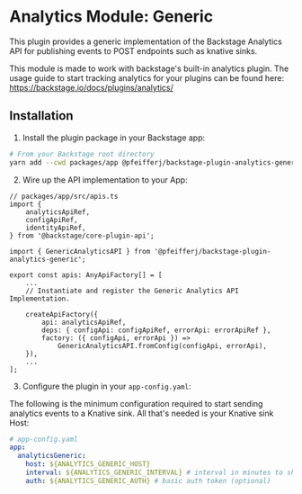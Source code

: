 # Analytics Module: Generic

This plugin provides a generic implementation of the Backstage Analytics
API for publishing events to POST endpoints such as knative sinks.

This module is made to work with backstage's built-in analytics plugin. The usage guide to start tracking analytics for your plugins can be found here: https://backstage.io/docs/plugins/analytics/

## Installation

1. Install the plugin package in your Backstage app:

```sh
# From your Backstage root directory
yarn add --cwd packages/app @pfeifferj/backstage-plugin-analytics-generic
```

2. Wire up the API implementation to your App:

```tsx
// packages/app/src/apis.ts
import {
	analyticsApiRef,
	configApiRef,
	identityApiRef,
} from '@backstage/core-plugin-api';

import { GenericAnalyticsAPI } from '@pfeifferj/backstage-plugin-analytics-generic';

export const apis: AnyApiFactory[] = [
	...
	// Instantiate and register the Generic Analytics API Implementation.

  	createApiFactory({
    	api: analyticsApiRef,
    	deps: { configApi: configApiRef, errorApi: errorApiRef },
    	factory: ({ configApi, errorApi }) =>
      		GenericAnalyticsAPI.fromConfig(configApi, errorApi),
  	}),
	...
];
```

3. Configure the plugin in your `app-config.yaml`:

The following is the minimum configuration required to start sending analytics
events to a Knative sink. All that's needed is your Knative sink Host:

```yaml
# app-config.yaml
app:
  analyticsGeneric:
	host: ${ANALYTICS_GENERIC_HOST}
	interval: ${ANALYTICS_GENERIC_INTERVAL} # interval in minutes to ship logs, set to 0 for instant streaming, default: 30 mins
	auth: ${ANALYTICS_GENERIC_AUTH} # basic auth token (optional)
```
